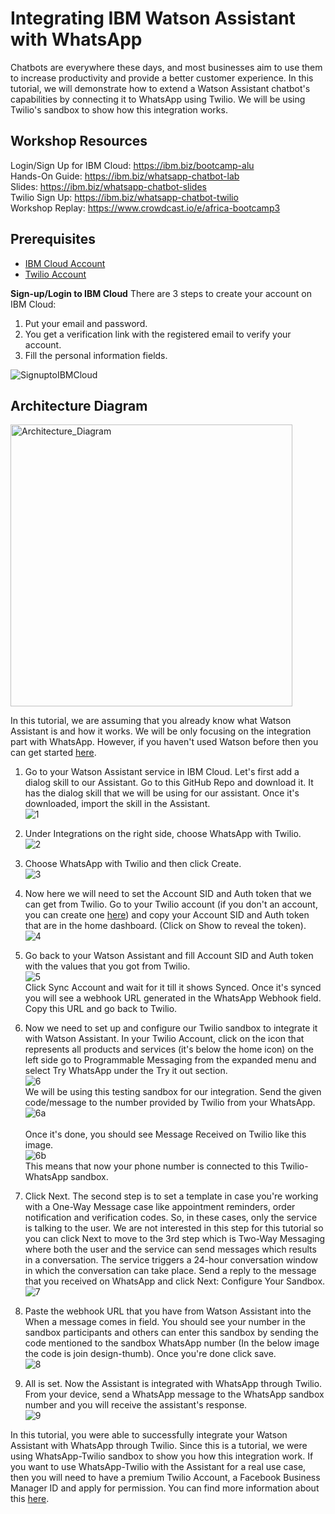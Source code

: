 # Integrating IBM Watson Assistant with WhatsApp

Chatbots are everywhere these days, and most businesses aim to use them to increase productivity and provide a better customer experience. In this tutorial, we will demonstrate how to extend a Watson Assistant chatbot's capabilities by connecting it to WhatsApp using Twilio. We will be using Twilio's sandbox to show how this integration works.

## Workshop Resources
Login/Sign Up for IBM Cloud: https://ibm.biz/bootcamp-alu<br/>
Hands-On Guide: https://ibm.biz/whatsapp-chatbot-lab <br/>
Slides: https://ibm.biz/whatsapp-chatbot-slides <br/>
Twilio Sign Up: https://ibm.biz/whatsapp-chatbot-twilio <br/>
Workshop Replay: https://www.crowdcast.io/e/africa-bootcamp3 

## Prerequisites
- [IBM Cloud Account](https://ibm.biz/bootcamp-alu)
- [Twilio Account](www.twilio.com/referral/jO1067)

**Sign-up/Login to IBM Cloud**
There are 3 steps to create your account on IBM Cloud:
1. Put your email and password.
2. You get a verification link with the registered email to verify your account.
3. Fill the personal information fields.

![SignuptoIBMCloud](https://user-images.githubusercontent.com/15332386/120156441-0769d980-c203-11eb-8cb3-29f4a8d5616a.png)


## Architecture Diagram
<img width="451" alt="Architecture_Diagram" src="https://user-images.githubusercontent.com/12492961/123856997-ce707200-d932-11eb-87be-65f91f0375bd.png">

In this tutorial, we are assuming that you already know what Watson Assistant is and how it works. We will be only focusing on the integration part with WhatsApp. However, if you haven't used Watson before then you can get started [here](https://developer.ibm.com/tutorials/create-your-first-assistant-powered-chatbot/).

1.	Go to your Watson Assistant service in IBM Cloud. Let's first add a dialog skill to our Assistant. Go to this GitHub Repo and download it. It has the dialog skill that we will be using for our assistant. Once it's downloaded, import the skill in the Assistant. <br/>
![1](https://user-images.githubusercontent.com/12492961/118401066-46315880-b675-11eb-8ec9-424cc64cc0cd.png)

2. Under Integrations on the right side, choose WhatsApp with Twilio. <br/>
![2](https://user-images.githubusercontent.com/12492961/118401100-6103cd00-b675-11eb-85cb-01b1f059781b.png)

3. Choose WhatsApp with Twilio and then click Create. <br/>
![3](https://user-images.githubusercontent.com/12492961/118401118-7547ca00-b675-11eb-8469-32cec99e733e.png)

4. Now here we will need to set the Account SID and Auth token that we can get from Twilio. Go to your Twilio account (if you don't an account, you can create one [here](www.twilio.com/referral/jO1067)) and copy your Account SID and Auth token that are in the home dashboard. (Click on Show to reveal the token). <br/>
![4](https://user-images.githubusercontent.com/12492961/118401162-93adc580-b675-11eb-97e3-28cea6ccab3e.png)

5. Go back to your Watson Assistant and fill Account SID and Auth token with the values that you got from Twilio. <br/>
![5](https://user-images.githubusercontent.com/12492961/118401166-9e685a80-b675-11eb-9334-d10b02f1b230.png)
<br/> Click Sync Account and wait for it till it shows Synced. Once it's synced you will see a webhook URL generated in the WhatsApp Webhook field. Copy this URL and go back to Twilio. <br/>

6.	Now we need to set up and configure our Twilio sandbox to integrate it with Watson Assistant. In your Twilio Account, click on the icon that represents all products and services (it's below the home icon) on the left side go to Programmable Messaging from the expanded menu and select Try WhatsApp under the Try it out section. <br/>
![6](https://user-images.githubusercontent.com/12492961/118401202-c061dd00-b675-11eb-9472-8367940d716e.png)
<br/> We will be using this testing sandbox for our integration. Send the given code/message to the number provided by Twilio from your WhatsApp. <br/>
![6a](https://user-images.githubusercontent.com/12492961/118401223-e4bdb980-b675-11eb-885c-c0d8c71e7ba2.jpg) <br/>
<br/> Once it's done, you should see Message Received on Twilio like this image. <br/>
![6b](https://user-images.githubusercontent.com/12492961/118401243-fb641080-b675-11eb-927f-43188c4efbe2.png)
<br/> This means that now your phone number is connected to this Twilio-WhatsApp sandbox. <br/>

7.	Click Next. The second step is to set a template in case you're working with a One-Way Message case like appointment reminders, order notification and verification codes. So, in these cases, only the service is talking to the user. We are not interested in this step for this tutorial so you can click Next to move to the 3rd step which is Two-Way Messaging where both the user and the service can send messages which results in a conversation. The service triggers a 24-hour conversation window in which the conversation can take place. Send a reply to the message that you received on WhatsApp and click Next: Configure Your Sandbox. <br/>
![7](https://user-images.githubusercontent.com/12492961/118401293-3108f980-b676-11eb-808f-8aac814be54b.png)

8.	Paste the webhook URL that you have from Watson Assistant into the When a message comes in field. You should see your number in the sandbox participants and others can enter this sandbox by sending the code mentioned to the sandbox WhatsApp number (In the below image the code is join design-thumb). Once you're done click save. <br/>
![8](https://user-images.githubusercontent.com/12492961/118401309-44b46000-b676-11eb-9c2b-e4ae7c990e74.png)

9.	All is set. Now the Assistant is integrated with WhatsApp through Twilio. From your device, send a WhatsApp message to the WhatsApp sandbox number and you will receive the assistant's response. <br/>
![9](https://user-images.githubusercontent.com/12492961/118401334-572e9980-b676-11eb-93eb-d9e6dfc8e119.jpg)

In this tutorial, you were able to successfully integrate your Watson Assistant with WhatsApp through Twilio. Since this is a tutorial, we were using WhatsApp-Twilio sandbox to show you how this integration work. If you want to use WhatsApp-Twilio with the Assistant for a real use case, then you will need to have a premium Twilio Account, a Facebook Business Manager ID and apply for permission. You can find more information about this [here](https://cloud.ibm.com/docs/assistant?topic=assistant-deploy-whatsapp).




